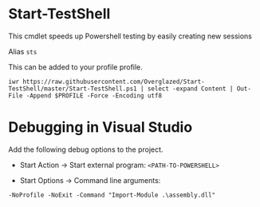# Start-TestShell

This cmdlet speeds up Powershell testing by easily creating new sessions 

Alias `sts`

This can be added to your profile profile. 

```
iwr https://raw.githubusercontent.com/Overglazed/Start-TestShell/master/Start-TestShell.ps1 | select -expand Content | Out-File -Append $PROFILE -Force -Encoding utf8
```

# Debugging in Visual Studio

Add the following debug options to the project. 

- Start Action -> Start external program: `<PATH-TO-POWERSHELL>`

- Start Options -> Command line arguments:
```
-NoProfile -NoExit -Command "Import-Module .\assembly.dll"
```
